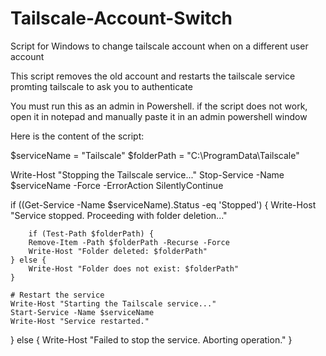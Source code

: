# Tailscale-Account-Switch
Script for Windows to change tailscale account when on a different user account

This script removes the old account and restarts the tailscale service promting tailscale to ask you to authenticate

You must run this as an admin in Powershell. if the script does not work, open it in notepad and manually paste it in an admin powershell window

Here is the content of the script:

$serviceName = "Tailscale"
$folderPath = "C:\ProgramData\Tailscale"


Write-Host "Stopping the Tailscale service..."
Stop-Service -Name $serviceName -Force -ErrorAction SilentlyContinue


if ((Get-Service -Name $serviceName).Status -eq 'Stopped') {
    Write-Host "Service stopped. Proceeding with folder deletion..."
    
        if (Test-Path $folderPath) {
        Remove-Item -Path $folderPath -Recurse -Force
        Write-Host "Folder deleted: $folderPath"
    } else {
        Write-Host "Folder does not exist: $folderPath"
    }

    # Restart the service
    Write-Host "Starting the Tailscale service..."
    Start-Service -Name $serviceName
    Write-Host "Service restarted."
} else { 
    Write-Host "Failed to stop the service. Aborting operation."
}

